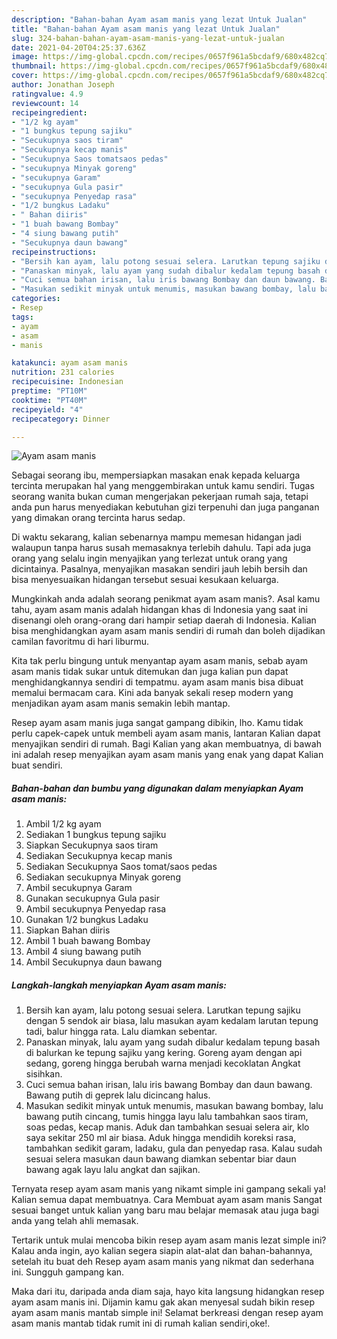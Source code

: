 ```yaml
---
description: "Bahan-bahan Ayam asam manis yang lezat Untuk Jualan"
title: "Bahan-bahan Ayam asam manis yang lezat Untuk Jualan"
slug: 324-bahan-bahan-ayam-asam-manis-yang-lezat-untuk-jualan
date: 2021-04-20T04:25:37.636Z
image: https://img-global.cpcdn.com/recipes/0657f961a5bcdaf9/680x482cq70/ayam-asam-manis-foto-resep-utama.jpg
thumbnail: https://img-global.cpcdn.com/recipes/0657f961a5bcdaf9/680x482cq70/ayam-asam-manis-foto-resep-utama.jpg
cover: https://img-global.cpcdn.com/recipes/0657f961a5bcdaf9/680x482cq70/ayam-asam-manis-foto-resep-utama.jpg
author: Jonathan Joseph
ratingvalue: 4.9
reviewcount: 14
recipeingredient:
- "1/2 kg ayam"
- "1 bungkus tepung sajiku"
- "Secukupnya saos tiram"
- "Secukupnya kecap manis"
- "Secukupnya Saos tomatsaos pedas"
- "secukupnya Minyak goreng"
- "secukupnya Garam"
- "secukupnya Gula pasir"
- "secukupnya Penyedap rasa"
- "1/2 bungkus Ladaku"
- " Bahan diiris"
- "1 buah bawang Bombay"
- "4 siung bawang putih"
- "Secukupnya daun bawang"
recipeinstructions:
- "Bersih kan ayam, lalu potong sesuai selera. Larutkan tepung sajiku dengan 5 sendok air biasa, lalu masukan ayam kedalam larutan tepung tadi, balur hingga rata. Lalu diamkan sebentar."
- "Panaskan minyak, lalu ayam yang sudah dibalur kedalam tepung basah di balurkan ke tepung sajiku yang kering. Goreng ayam dengan api sedang, goreng hingga berubah warna menjadi kecoklatan Angkat sisihkan."
- "Cuci semua bahan irisan, lalu iris bawang Bombay dan daun bawang. Bawang putih di geprek lalu dicincang halus."
- "Masukan sedikit minyak untuk menumis, masukan bawang bombay, lalu bawang putih cincang, tumis hingga layu lalu tambahkan saos tiram, soas pedas, kecap manis. Aduk dan tambahkan sesuai selera air, klo saya sekitar 250 ml air biasa. Aduk hingga mendidih koreksi rasa, tambahkan sedikit garam, ladaku, gula dan penyedap rasa. Kalau sudah sesuai selera masukan daun bawang diamkan sebentar biar daun bawang agak layu lalu angkat dan sajikan."
categories:
- Resep
tags:
- ayam
- asam
- manis

katakunci: ayam asam manis 
nutrition: 231 calories
recipecuisine: Indonesian
preptime: "PT10M"
cooktime: "PT40M"
recipeyield: "4"
recipecategory: Dinner

---
```



![Ayam asam manis](https://img-global.cpcdn.com/recipes/0657f961a5bcdaf9/680x482cq70/ayam-asam-manis-foto-resep-utama.jpg)

Sebagai seorang ibu, mempersiapkan masakan enak kepada keluarga tercinta merupakan hal yang menggembirakan untuk kamu sendiri. Tugas seorang  wanita bukan cuman mengerjakan pekerjaan rumah saja, tetapi anda pun harus menyediakan kebutuhan gizi terpenuhi dan juga panganan yang dimakan orang tercinta harus sedap.

Di waktu  sekarang, kalian sebenarnya mampu memesan hidangan jadi walaupun tanpa harus susah memasaknya terlebih dahulu. Tapi ada juga orang yang selalu ingin menyajikan yang terlezat untuk orang yang dicintainya. Pasalnya, menyajikan masakan sendiri jauh lebih bersih dan bisa menyesuaikan hidangan tersebut sesuai kesukaan keluarga. 



Mungkinkah anda adalah seorang penikmat ayam asam manis?. Asal kamu tahu, ayam asam manis adalah hidangan khas di Indonesia yang saat ini disenangi oleh orang-orang dari hampir setiap daerah di Indonesia. Kalian bisa menghidangkan ayam asam manis sendiri di rumah dan boleh dijadikan camilan favoritmu di hari liburmu.

Kita tak perlu bingung untuk menyantap ayam asam manis, sebab ayam asam manis tidak sukar untuk ditemukan dan juga kalian pun dapat menghidangkannya sendiri di tempatmu. ayam asam manis bisa dibuat memalui bermacam cara. Kini ada banyak sekali resep modern yang menjadikan ayam asam manis semakin lebih mantap.

Resep ayam asam manis juga sangat gampang dibikin, lho. Kamu tidak perlu capek-capek untuk membeli ayam asam manis, lantaran Kalian dapat menyajikan sendiri di rumah. Bagi Kalian yang akan membuatnya, di bawah ini adalah resep menyajikan ayam asam manis yang enak yang dapat Kalian buat sendiri.

<!--inarticleads1-->

##### Bahan-bahan dan bumbu yang digunakan dalam menyiapkan Ayam asam manis:

1. Ambil 1/2 kg ayam
1. Sediakan 1 bungkus tepung sajiku
1. Siapkan Secukupnya saos tiram
1. Sediakan Secukupnya kecap manis
1. Sediakan Secukupnya Saos tomat/saos pedas
1. Sediakan secukupnya Minyak goreng
1. Ambil secukupnya Garam
1. Gunakan secukupnya Gula pasir
1. Ambil secukupnya Penyedap rasa
1. Gunakan 1/2 bungkus Ladaku
1. Siapkan  Bahan diiris
1. Ambil 1 buah bawang Bombay
1. Ambil 4 siung bawang putih
1. Ambil Secukupnya daun bawang




<!--inarticleads2-->

##### Langkah-langkah menyiapkan Ayam asam manis:

1. Bersih kan ayam, lalu potong sesuai selera. Larutkan tepung sajiku dengan 5 sendok air biasa, lalu masukan ayam kedalam larutan tepung tadi, balur hingga rata. Lalu diamkan sebentar.
1. Panaskan minyak, lalu ayam yang sudah dibalur kedalam tepung basah di balurkan ke tepung sajiku yang kering. Goreng ayam dengan api sedang, goreng hingga berubah warna menjadi kecoklatan Angkat sisihkan.
1. Cuci semua bahan irisan, lalu iris bawang Bombay dan daun bawang. Bawang putih di geprek lalu dicincang halus.
1. Masukan sedikit minyak untuk menumis, masukan bawang bombay, lalu bawang putih cincang, tumis hingga layu lalu tambahkan saos tiram, soas pedas, kecap manis. Aduk dan tambahkan sesuai selera air, klo saya sekitar 250 ml air biasa. Aduk hingga mendidih koreksi rasa, tambahkan sedikit garam, ladaku, gula dan penyedap rasa. Kalau sudah sesuai selera masukan daun bawang diamkan sebentar biar daun bawang agak layu lalu angkat dan sajikan.




Ternyata resep ayam asam manis yang nikamt simple ini gampang sekali ya! Kalian semua dapat membuatnya. Cara Membuat ayam asam manis Sangat sesuai banget untuk kalian yang baru mau belajar memasak atau juga bagi anda yang telah ahli memasak.

Tertarik untuk mulai mencoba bikin resep ayam asam manis lezat simple ini? Kalau anda ingin, ayo kalian segera siapin alat-alat dan bahan-bahannya, setelah itu buat deh Resep ayam asam manis yang nikmat dan sederhana ini. Sungguh gampang kan. 

Maka dari itu, daripada anda diam saja, hayo kita langsung hidangkan resep ayam asam manis ini. Dijamin kamu gak akan menyesal sudah bikin resep ayam asam manis mantab simple ini! Selamat berkreasi dengan resep ayam asam manis mantab tidak rumit ini di rumah kalian sendiri,oke!.


